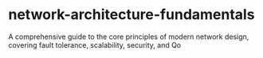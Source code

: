 # network-architecture-fundamentals
A comprehensive guide to the core principles of modern network design, covering fault tolerance, scalability, security, and Qo
